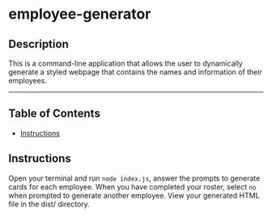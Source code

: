 # employee-generator

## Description

This is a command-line application that allows the user to dynamically generate a styled webpage that contains the names and information of their employees.

---

## Table of Contents

- [Instructions](#Instructions)

## Instructions

Open your terminal and run `node index.js`, answer the prompts to generate cards for each employee. When you have completed your roster, select `no` when prompted to generate another employee. View your generated HTML file in the dist/ directory.
